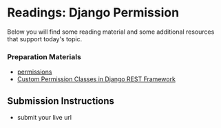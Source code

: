 
# Readings: Django Permission

Below you will find some reading material and some additional resources that support today's topic.

### Preparation Materials

- [permissions](https://www.django-rest-framework.org/api-guide/permissions/)
- [Custom Permission Classes in Django REST Framework](https://testdriven.io/blog/custom-permission-classes-drf/)


## Submission Instructions
- submit your live url 
